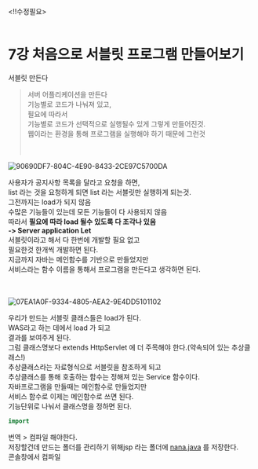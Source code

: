<!!수정필요>
<br><br>

# 7강 처음으로 서블릿 프로그램 만들어보기

서블릿 만든다  
>  서버 어플리케이션을 만든다  
기능별로 코드가 나눠져 있고,  
필요에 따라서  
기능별로 코드가 선택적으로 실행될수 있게 그렇게 만들어진것.  
웹이라는 환경을 통해 프로그램을 실행해야 하기 때문에 그런것  
<br><br>

![90690DF7-804C-4E90-8433-2CE97C5700DA](https://user-images.githubusercontent.com/89206108/162991098-dd7d5be1-9981-4689-858a-20c58553cb50.png)


사용자가 공지사항 목록을 달라고 요청을 하면,  
list 라는 것을 요청하게 되면 list 라는 서블릿만 실행하게 되는것.  
그전까지는 load가 되지 않음  
수많은 기능들이 있는데 모든 기능들이 다 사용되지 않음  
따라서 **필요에 따라 load 될수 있도록 다 조각나 있음**  
**-> Server application Let**  
서블릿이라고 해서 다 한번에 개발할 필요 없고  
필요한것 한개씩 개발하면 된다.  
지금까지 자바는 메인함수를 기반으로 만들었지만  
서비스라는 함수 이름을 통해서 프로그램을 만든다고 생각하면 된다.  
<br><br>


![07EA1A0F-9334-4805-AEA2-9E4DD5101102](https://user-images.githubusercontent.com/89206108/162991158-d2ff0b7b-d675-4950-8d6e-33a4d2bf1abd.png)  


우리가 만드는 서블릿 클래스들은 load가 된다.  
WAS라고 하는 데에서 load 가 되고  
결과를 보여주게 된다.  
그럼 클래스명보다 extends HttpServlet 에 더 주목해야 한다.(약속되어 있는 추상클래스!)  
추상클래스라는 자료형식으로 서블릿을 참조하게 되고  
추상클래스를 통해 호출하는 함수는 정해져 있는 Service 함수이다.  
자바프로그램을 만들때는 메인함수로 만들었지만  
서비스 함수로 이제는 메인함수로 쓰면 된다.  
기능단위로 나눠서 클래스명을 정하면 된다.  

```java
import

```

번역 > 컴파일 해야한다.  
저장할건데 만드는 폴더를 관리하기 위해jsp 라는 폴더에 [nana.java](http://nana.java) 를 저장한다.  
콘솔창에서 컴파일  
